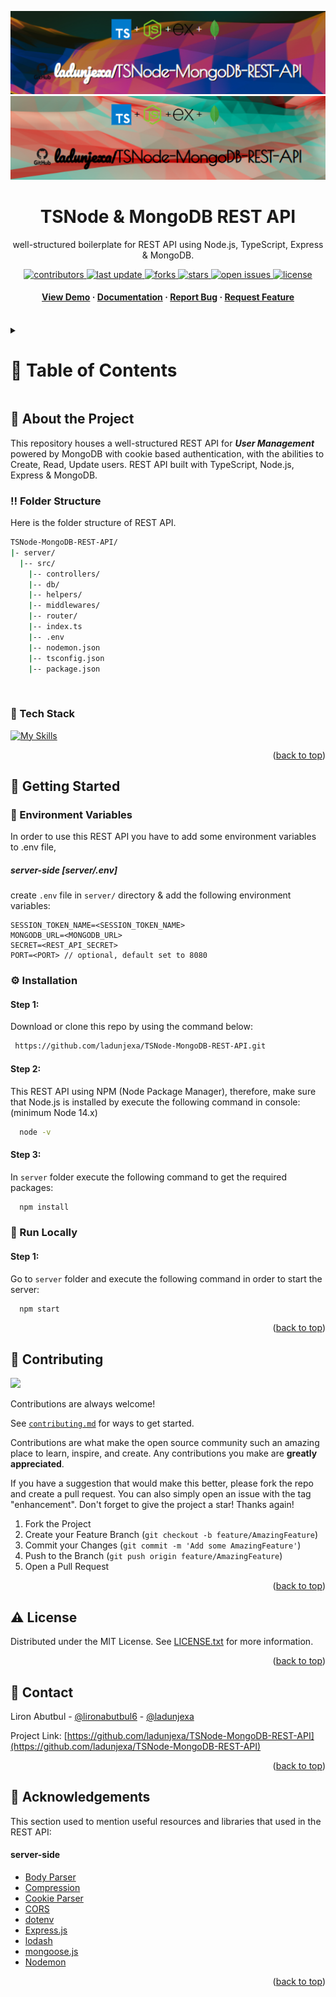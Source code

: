<a name="readme-top"></a>
<div align="center">

  ![Project Banner](readme_assets/readme_banner.png#gh-dark-mode-only)
  ![Project Banner](readme_assets/readme_banner-light.png#gh-light-mode-only)

  <h1>TSNode & MongoDB REST API</h1>
  
  <p>
    well-structured boilerplate for REST API using Node.js, TypeScript, Express & MongoDB.
  </p>

<!-- Badges -->
<p>
  <a href="https://github.com/ladunjexa/TSNode-MongoDB-REST-API/graphs/contributors">
    <img src="https://img.shields.io/github/contributors/ladunjexa/TSNode-MongoDB-REST-API" alt="contributors" />
  </a>
  <a href="">
    <img src="https://img.shields.io/github/last-commit/ladunjexa/TSNode-MongoDB-REST-API" alt="last update" />
  </a>
  <a href="https://github.com/ladunjexa/TSNode-MongoDB-REST-API/network/members">
    <img src="https://img.shields.io/github/forks/ladunjexa/TSNode-MongoDB-REST-API" alt="forks" />
  </a>
  <a href="https://github.com/ladunjexa/TSNode-MongoDB-REST-API/stargazers">
    <img src="https://img.shields.io/github/stars/ladunjexa/TSNode-MongoDB-REST-API" alt="stars" />
  </a>
  <a href="https://github.com/ladunjexa/TSNode-MongoDB-REST-API/issues/">
    <img src="https://img.shields.io/github/issues/ladunjexa/TSNode-MongoDB-REST-API" alt="open issues" />
  </a>
  <a href="https://github.com/ladunjexa/TSNode-MongoDB-REST-API/blob/master/LICENSE">
    <img src="https://img.shields.io/github/license/ladunjexa/TSNode-MongoDB-REST-API.svg" alt="license" />
  </a>
</p>
   
 <h4>
    <a href="https://ai-powered-3-d-product-web.vercel.app/">View Demo</a>
  <span> · </span>
    <a href="https://github.com/ladunjexa/TSNode-MongoDB-REST-API">Documentation</a>
  <span> · </span>
    <a href="https://github.com/ladunjexa/TSNode-MongoDB-REST-API/issues/">Report Bug</a>
  <span> · </span>
    <a href="https://github.com/ladunjexa/TSNode-MongoDB-REST-API/issues/">Request Feature</a>
  </h4>
</div>

<br />

<!-- Table of Contents -->
<details>

<summary>

# :notebook_with_decorative_cover: Table of Contents

</summary>

- [About the Project](#star2-about-the-project)
  * [Folder Structure](#bangbang-folder-structure)
  * [Tech Stack](#space_invader-tech-stack)
- [Getting Started](#toolbox-getting-started)
  * [Environment Variables](#key-environment_variables)
  * [Installation](#gear-installation)
  * [Run Locally](#running-run-locally)
- [Contributing](#wave-contributing)
- [License](#warning-license)
- [Contact](#handshake-contact)
- [Acknowledgements](#gem-acknowledgements)

</details>  

<!-- About the Project -->
## :star2: About the Project

<!-- <div align="center">
  <img src="readme_assets/mock.png" height="auto" width="90%"/>
</div> -->

This repository houses a well-structured REST API for ***User Management*** powered by MongoDB with cookie based authentication, with the abilities to Create, Read, Update users.
REST API built with TypeScript, Node.js, Express & MongoDB.

<!-- Folder Structure -->
### :bangbang: Folder Structure

Here is the folder structure of REST API.
```bash
TSNode-MongoDB-REST-API/
|- server/
  |-- src/
    |-- controllers/
    |-- db/
    |-- helpers/
    |-- middlewares/
    |-- router/
    |-- index.ts
    |-- .env
    |-- nodemon.json
    |-- tsconfig.json
    |-- package.json
```
<br />

<!-- TechStack -->
### :space_invader: Tech Stack

[![My Skills](https://skillicons.dev/icons?i=js,vite,react,tailwind,threejs,nodejs,express)](https://skillicons.dev)

<p align="right">(<a href="#readme-top">back to top</a>)</p>

<!-- Getting Started -->
## :toolbox: Getting Started

<!-- ENV VARIABLES -->
### :key: Environment Variables

In order to use this REST API you have to add some environment variables to .env file,

##### _server-side_ [server/.env]
create `.env` file in `server/` directory & add the following environment variables:
```env
SESSION_TOKEN_NAME=<SESSION_TOKEN_NAME>
MONGODB_URL=<MONGODB_URL>
SECRET=<REST_API_SECRET>
PORT=<PORT> // optional, default set to 8080
```

<!-- Installation -->
### :gear: Installation

#### Step 1:
Download or clone this repo by using the command below:

```bash
 https://github.com/ladunjexa/TSNode-MongoDB-REST-API.git
```

#### Step 2:

This REST API using NPM (Node Package Manager), therefore, make sure that Node.js is installed by execute the following command in console: (minimum Node 14.x)

```bash
  node -v
```

#### Step 3:

In `server` folder execute the following command to get the required packages:

```bash
  npm install
```

<!-- Run Locally -->
### :running: Run Locally

#### Step 1:

Go to `server` folder and execute the following command in order to start the server:

```bash
  npm start
```

<p align="right">(<a href="#readme-top">back to top</a>)</p>

<!-- Contributing -->
## :wave: Contributing

<a href="https://github.com/ladunjexa/TSNode-MongoDB-REST-API/graphs/contributors">
  <img src="https://contrib.rocks/image?repo=ladunjexa/TSNode-MongoDB-REST-API" />
</a>


Contributions are always welcome!

See [`contributing.md`](https://contributing.md/) for ways to get started.

Contributions are what make the open source community such an amazing place to learn, inspire, and create. Any contributions you make are **greatly appreciated**.

If you have a suggestion that would make this better, please fork the repo and create a pull request. You can also simply open an issue with the tag "enhancement".
Don't forget to give the project a star! Thanks again!

1. Fork the Project
2. Create your Feature Branch (`git checkout -b feature/AmazingFeature`)
3. Commit your Changes (`git commit -m 'Add some AmazingFeature'`)
4. Push to the Branch (`git push origin feature/AmazingFeature`)
5. Open a Pull Request

<p align="right">(<a href="#readme-top">back to top</a>)</p>

<!-- License -->
## :warning: License

Distributed under the MIT License. See [LICENSE.txt](https://github.com/ladunjexa/TSNode-MongoDB-REST-API/blob/main/LICENSE) for more information.

<p align="right">(<a href="#readme-top">back to top</a>)</p>

<!-- Contact -->
## :handshake: Contact

Liron Abutbul - [@lironabutbul6](https://twitter.com/lironabutbul6) - [@ladunjexa](https://t.me/ladunjexa)

Project Link: [https://github.com/ladunjexa/TSNode-MongoDB-REST-API](https://github.com/ladunjexa/TSNode-MongoDB-REST-API)

<p align="right">(<a href="#readme-top">back to top</a>)</p>

<!-- Acknowledgments -->
## :gem: Acknowledgements

This section used to mention useful resources and libraries that used in the REST API:

#### server-side

- [Body Parser](https://www.npmjs.com/package/body-parser)
- [Compression](https://www.npmjs.com/package/compression)
- [Cookie Parser](https://www.npmjs.com/package/cookie-parser)
- [CORS](https://www.npmjs.com/package/cors)
- [dotenv](https://www.npmjs.com/package/dotenv)
- [Express.js](https://expressjs.com/)
- [lodash](https://lodash.com/)
- [mongoose.js](https://mongoosejs.com/)
- [Nodemon](https://www.npmjs.com/package/nodemon)

<p align="right">(<a href="#readme-top">back to top</a>)</p>
